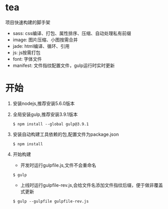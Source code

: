 # tea
项目快速构建的脚手架

+ sass: css编译、打包、属性排序、压缩、自动处理私有前缀
+ image: 图片压缩、小图按需合并
+ jade: html编译、循环、引用
+ js: js按需打包
+ font: 字体文件
+ manifest: 文件指纹配置文件，gulp运行时实时更新

# 开始 
1. 安装nodejs,推荐安装5.6.0版本
2. 全局安装gulp,推荐安装3.9.1版本  

    `$ npm install --global gulp@3.9.1`
3. 安装自动构建工具依赖的包,配置文件为package.json  

    `$ npm install`

4. 开始构建
    + 开发时运行gulpfile.js,文件不会重命名  

    `$ gulp`
    + 上线时运行gulpfile-rev.js,会给文件名添加文件指纹后缀，便于做非覆盖式更新  

    `$ gulp --gulpfile gulpfile-rev.js`
